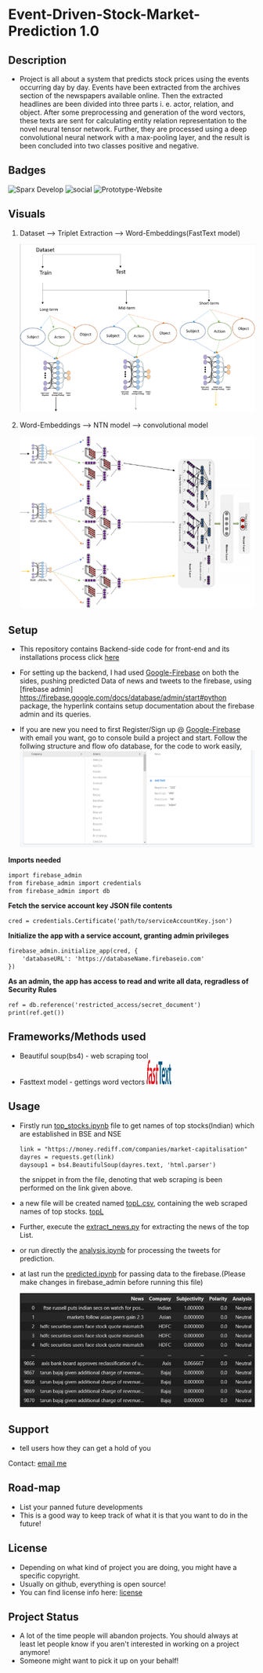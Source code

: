 # Event-Driven-Stock-Market-Prediction 1.0

## Description

-  Project is all about a system that predicts stock prices using the events occurring day by day. Events have been extracted from the archives section of the newspapers            available online. Then the extracted headlines are been divided into three parts i. e. actor, relation, and object. After some preprocessing and generation of the word          vectors, these texts are sent for calculating entity relation representation to the novel neural tensor network. Further, they are processed using a deep convolutional neural    network with a max-pooling layer, and the result is been concluded into two classes positive and negative.

## Badges

![Sparx Develop](https://img.shields.io/badge/Instagram-E4405F?style=for-the-badge&logo=instagram&logoColor=white) 
![social](https://img.shields.io/github/followers/Spark-develop?style=social) 
![Prototype-Website](https://img.shields.io/website?down_color=blue&up_color=orange&up_message=Predictor.&url=https%3A%2F%2Fportfolios-work.web.app%2F%23%2F)

## Visuals
1. Dataset --> Triplet Extraction --> Word-Embeddings(FastText model) 


   ![Model1](images/part-1.png)
   
2. Word-Embeddings --> NTN model --> convolutional model


   ![Model2](images/part-2.PNG)

## Setup

-  This repository contains Backend-side code for front-end and its installations process click [here](https://github.com/Spark-develop/Predictor.)

-  For setting up the backend, I had used [Google-Firebase](https://firebase.google.com/) on both the sides, pushing predicted Data of news and tweets to the firebase, using        [firebase admin] https://firebase.google.com/docs/database/admin/start#python package, the hyperlink contains setup documentation about the firebase admin and its queries.

-  If you are new you need to first Register/Sign up @ [Google-Firebase](https://firebase.google.com/) with email you want, go to console build a project and start.
   Follow the follwing structure and flow ofo database, for the code to work easily,
   ![struct](images/database_structure.PNG)

**Imports needed**
```
import firebase_admin
from firebase_admin import credentials
from firebase_admin import db
```

**Fetch the service account key JSON file contents**
```
cred = credentials.Certificate('path/to/serviceAccountKey.json')
```

**Initialize the app with a service account, granting admin privileges**
```
firebase_admin.initialize_app(cred, {
    'databaseURL': 'https://databaseName.firebaseio.com'
})
```

**As an admin, the app has access to read and write all data, regradless of Security Rules**
```
ref = db.reference('restricted_access/secret_document')
print(ref.get())
```
## Frameworks/Methods used
- Beautiful soup(bs4) - web scraping tool
- Fasttext model - gettings word vectors <img src="https://github.com/Spark-develop/Event-Driven-Stock-Market-Prediction/blob/aa51bbebc7ecaafe677dae36878072f4e11be504/images/fasttext.png" width="50" height="50">
## Usage

- Firstly run [top_stocks.ipynb](topstocks.ipynb) file to get names of top stocks(Indian) which are established in BSE and NSE 
  ```
  link = "https://money.rediff.com/companies/market-capitalisation"
  dayres = requests.get(link)
  daysoup1 = bs4.BeautifulSoup(dayres.text, 'html.parser')
  ```
  the snippet in from the file, denoting that web scraping is been performed on the link given above.
- a new file will be created named [topL.csv](topL.csv), containing the web scraped names of top stocks.
  [topL](images/top_table_img.PNG)
  
- Further, execute the [extract_news.py](Utils/extract_news.py) for extracting the news of the top List.
- or run directly the [analysis.ipynb](analysis.ipynb) for processing the tweets for prediction.
- at last run the [predicted.ipynb](predicted.ipynb) for passing data to the firebase.(Please make changes in firebase_admin before running this file)

  ![results](images/results.PNG)

## Support

- tell users how they can get a hold of you

Contact: [email me](trevor.tomesh@gmail.com)

## Road-map

- List your panned future developments
- This is a good way to keep track of what it is that you want to do in the future!


## License

- Depending on what kind of project you are doing, you might have a specific copyright. 
- Usually on github, everything is open source!
- You can find license info here: [license](https://docs.github.com/en/github/creating-cloning-and-archiving-repositories/creating-a-repository-on-github/licensing-a-repository)

## Project Status

- A lot of the time people will abandon projects. You should always at least let people know if you aren't interested in working on a project anymore!
- Someone might want to pick it up on your behalf!

